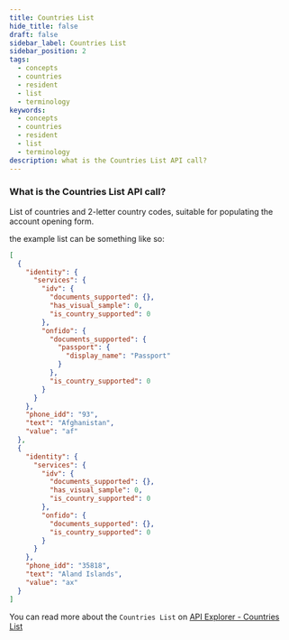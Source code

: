 ```yaml
---
title: Countries List
hide_title: false
draft: false
sidebar_label: Countries List
sidebar_position: 2
tags:
  - concepts
  - countries
  - resident
  - list
  - terminology
keywords:
  - concepts
  - countries
  - resident
  - list
  - terminology
description: what is the Countries List API call?
---
```


### What is the Countries List API call?

List of countries and 2-letter country codes, suitable for populating the account opening form.

the example list can be something like so:

```json
[
  {
    "identity": {
      "services": {
        "idv": {
          "documents_supported": {},
          "has_visual_sample": 0,
          "is_country_supported": 0
        },
        "onfido": {
          "documents_supported": {
            "passport": {
              "display_name": "Passport"
            }
          },
          "is_country_supported": 0
        }
      }
    },
    "phone_idd": "93",
    "text": "Afghanistan",
    "value": "af"
  },
  {
    "identity": {
      "services": {
        "idv": {
          "documents_supported": {},
          "has_visual_sample": 0,
          "is_country_supported": 0
        },
        "onfido": {
          "documents_supported": {},
          "is_country_supported": 0
        }
      }
    },
    "phone_idd": "35818",
    "text": "Aland Islands",
    "value": "ax"
  }
]
```

You can read more about the `Countries List` on [API Explorer - Countries List](https://api.deriv.com/api-explorer#residence_list)
